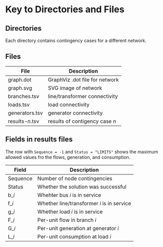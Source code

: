 Key to Directories and Files
============================


Directories
-----------

Each directory contains contingency cases for a different network.


Files
-----

| File             | Description                    |
|------------------|--------------------------------|
| graph.dot        | GraphViz .dot file for network |
| graph.svg        | SVG image of network           |
| branches.tsv     | line/transformer connectivity  |
| loads.tsv        | load connectivity              |
| generators.tsv   | generator connectivity         |
| results-*n*.tsv  | results of contigency case *n* |


Fields in results files
-----------------------

The row with `Sequence = -1` and `Status = "LIMITS"` shows the maximum allowed values fro the flows, generation, and consumption.

| Field    | Description                                |
|----------|--------------------------------------------|
| Sequence | Number of node contingencies               |
| Status   | Whether the solution was successful        |
| b\_*i*   | Whehter bus *i* is in service              |
| f\_*i*   | Whether line/transformer *i* is in service |
| g\_*i*   | Whether load *i* is in service             |
| F\_*i*   | Per-unit flow in branch *i*                |
| G\_*i*   | Per-unit generation at generator *i*       |
| L\_*i*   | Per-unit consumption at load *i*           |
